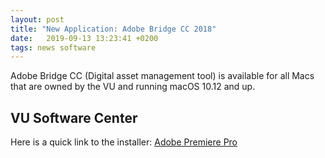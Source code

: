 ```yaml
---
layout: post
title: "New Application: Adobe Bridge CC 2018"
date:   2019-09-13 13:23:41 +0200
tags: news software
---
```


Adobe Bridge CC (Digital asset management tool) is available for all Macs that are owned by the VU and running macOS 10.12 and up.

## VU Software Center

Here is a quick link to the installer: [Adobe Premiere Pro](munki://detail-AdobeBridgeCC2018)
